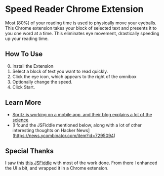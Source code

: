 # Speed Reader Chrome Extension
Most (80%) of your reading time is used to physically move your eyeballs.  This Chrome extension takes your block of selected text and presents it to you one word at a time.  This eliminates eye movement, drastically speeding up your reading time.

## How To Use
0. Install the Extension
1. Select a block of text you want to read quickly.
2. Click the eye icon, which appears to the right of the omnibox
3. Optionally change the speed.
4. Click Start.

## Learn More

* [Spritz is working on a mobile app, and their blog explains a lot of the science](http://www.spritzinc.com/blog/)
* [I found the JSFiddle mentioned below, along with a lot of other interesting thoughts on Hacker News] (https://news.ycombinator.com/item?id=7295094)

## Special Thanks
I saw this [this JSFiddle](http://jsfiddle.net/vKZLn/1/ "Fiddle") with most of the work done.  From there I enhanced the UI a bit, and wrapped it in a Chrome extension.
